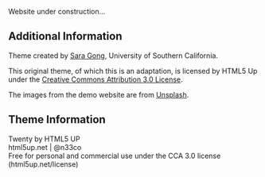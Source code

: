 Website under construction...

## Additional Information
Theme created by [Sara Gong](https://saragong.github.io/), University of Southern California.  

This original theme, of which this is an adaptation, is licensed by HTML5 Up under the [Creative Commons Attribution 3.0 License](https://creativecommons.org/licenses/by/3.0/).  

The images from the demo website are from [Unsplash](https://unsplash.com/).

## Theme Information
Twenty by HTML5 UP  
html5up.net | @n33co  
Free for personal and commercial use under the CCA 3.0 license (html5up.net/license)
